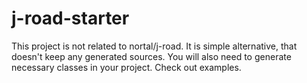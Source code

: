 # j-road-starter
This project is not related to nortal/j-road. It is simple alternative, that doesn't keep any generated sources. You will also need to generate necessary classes in your project. Check out examples.
